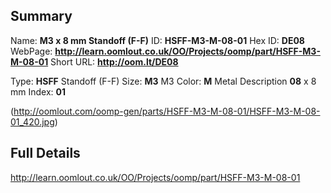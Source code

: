 

 ## Summary
Name: __M3 x 8 mm Standoff (F-F)__
ID: __HSFF-M3-M-08-01__
Hex ID: __DE08__
WebPage: __http://learn.oomlout.co.uk/OO/Projects/oomp/part/HSFF-M3-M-08-01__
Short URL: __http://oom.lt/DE08__

Type: __HSFF__ Standoff (F-F) 
Size: __M3__ M3 
Color: __M__ Metal 
Description __08__ x 8 mm 
Index: __01__


(http://oomlout.com/oomp-gen/parts/HSFF-M3-M-08-01/HSFF-M3-M-08-01_420.jpg)


 ## Full Details
 http://learn.oomlout.co.uk/OO/Projects/oomp/part/HSFF-M3-M-08-01














